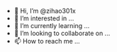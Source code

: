 - 👋 Hi, I’m @zihao301x
- 👀 I’m interested in ...
- 🌱 I’m currently learning ...
- 💞️ I’m looking to collaborate on ...
- 📫 How to reach me ...

<!---
zihao301x/zihao301x is a ✨ special ✨ repository because its `README.md` (this file) appears on your GitHub profile.
You can click the Preview link to take a look at your changes.
--->
